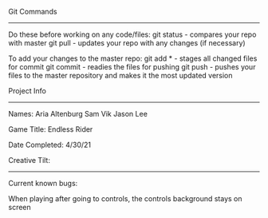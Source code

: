 Git Commands
************

Do these before working on any code/files:
git status - compares your repo with master
git pull - updates your repo with any changes (if necessary)

To add your changes to the master repo:
git add * - stages all changed files for commit
git commit - readies the files for pushing
git push - pushes your files to the master repository and makes it the most updated version


Project Info
************

Names:
Aria Altenburg
Sam Vik
Jason Lee

Game Title:
Endless Rider

Date Completed:
4/30/21

Creative Tilt:

*************

Current known bugs:

When playing after going to controls, the controls background stays on screen